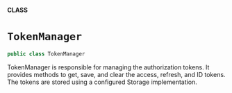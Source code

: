 **CLASS**

# `TokenManager`

```swift
public class TokenManager
```

TokenManager is responsible for managing the authorization tokens.
It provides methods to get, save, and clear the access, refresh, and ID tokens.
The tokens are stored using a configured Storage implementation.
